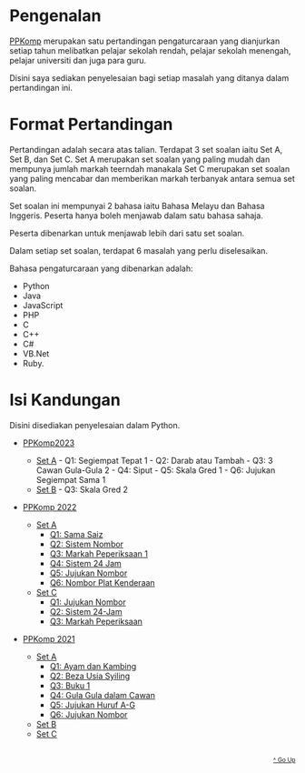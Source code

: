 # Pengenalan

[PPKomp][1] merupakan satu pertandingan pengaturcaraan yang dianjurkan setiap tahun melibatkan pelajar sekolah rendah, pelajar sekolah menengah, pelajar universiti dan juga para guru.

Disini saya sediakan penyelesaian bagi setiap masalah yang ditanya dalam pertandingan ini.

# Format Pertandingan

Pertandingan adalah secara atas talian. Terdapat 3 set soalan iaitu Set A, Set B, dan Set C. Set A merupakan set soalan yang paling mudah dan mempunya jumlah markah teerndah manakala Set C merupakan set soalan yang paling mencabar dan memberikan markah terbanyak antara semua set soalan.

Set soalan ini mempunyai 2 bahasa iaitu Bahasa Melayu dan Bahasa Inggeris. Peserta hanya boleh menjawab dalam satu bahasa sahaja.

Peserta dibenarkan untuk menjawab lebih dari satu set soalan.

Dalam setiap set soalan, terdapat 6 masalah yang perlu diselesaikan.

Bahasa pengaturcaraan yang dibenarkan adalah:

-   Python
-   Java
-   JavaScript
-   PHP
-   C
-   C++
-   C#
-   VB.Net
-   Ruby.

# Isi Kandungan

Disini disediakan penyelesaian dalam Python.

-	[PPKomp2023](./PPKomp2023)

	-	[Set A](./PPKomp2023/Set%20A)
			-	Q1: Segiempat Tepat 1
			-	Q2: Darab atau Tambah
			-	Q3: 3 Cawan Gula-Gula 2
			-	Q4: Siput
			-	Q5: Skala Gred 1
			-	Q6: Jujukan Segiempat Sama 1
	-	[Set B](./PPKomp2023/Set%20B)
			-	Q3: Skala Gred 2

-   [PPKomp 2022](./PPKomp2022)

    -   [Set A](./PPKomp2022/Set%20A)
        -   [Q1: Sama Saiz](./PPKomp2022/Set%20A/README.md#10-sama-saiz)
        -   [Q2: Sistem Nombor](./PPKomp2022/Set%20A/README.md#20-sistem-nombor)
        -   [Q3: Markah Peperiksaan 1](./PPKomp2022/Set%20A/README.md#30-markah-peperiksaan-1)
        -   [Q4: Sistem 24 Jam](./PPKomp2022/Set%20A/README.md#40-sistem-24-jam)
        -   [Q5: Jujukan Nombor](./PPKomp2022/Set%20A/README.md#50-jujukan-nombor)
        -   [Q6: Nombor Plat Kenderaan](./PPKomp2022/Set%20A/README.md##60-nombor-plat-kenderaan)
    -   [Set C](./PPKomp2022/Set%20C)
        -   [Q1: Jujukan Nombor](./PPKomp2022/Set%20C/README.md#10-jujukan-nombor)
        -   [Q2: Sistem 24-Jam](./PPKomp2022/Set%20C/README.md#20-sistem-24-jam)
        -   [Q3: Markah Peperiksaan](./PPKomp2022/Set%20C/README.md#30-markah-peperiksaan)

-   [PPKomp 2021](./PPKomp2021/)
    -   [Set A](./PPKomp2021/Set%20A)
        -   [Q1: Ayam dan Kambing](./PPKomp2021/Set%20A/README.md#ayam-dan-kambing)
        -   [Q2: Beza Usia Syiling](./PPKomp2021/Set%20A/README.md#beza-usia-syiling)
        -   [Q3: Buku 1](./PPKomp2021/Set%20A/README.md#buku-1)
        -   [Q4: Gula Gula dalam Cawan](./PPKomp2021/Set%20A/README.md#gula-gula-dalam-cawan)
        -   [Q5: Jujukan Huruf A-G](./PPKomp2021/Set%20A/README.md#jujukan-huruf-a-g)
        -   [Q6: Jujukan Nombor](./PPKomp2021/Set%20A/README.md#jujukan-nombor)
    -   [Set B](./PPKomp2021/Set%20B)
    -   [Set C](./PPKomp2021/Set%20C)

[1]: https://www.ppkomp.com.my/

</br>

<div style="text-align: right">
    <a href="#isi-kandungan" style="font-size: .75em">^ Go Up</a>
</div>
